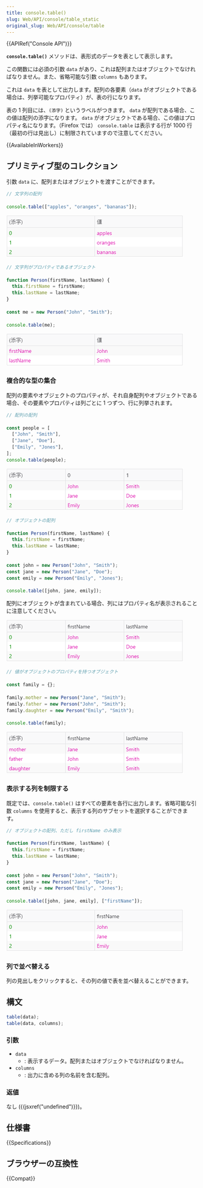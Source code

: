 ```yaml
---
title: console.table()
slug: Web/API/console/table_static
original_slug: Web/API/console/table
---
```


{{APIRef("Console API")}}

**`console.table()`** メソッドは、表形式のデータを表として表示します。

この関数には必須の引数 `data` があり、これは配列またはオブジェクトでなければなりません。また、省略可能な引数 `columns` もあります。

これは `data` を表として出力します。配列の各要素（`data` がオブジェクトである場合は、列挙可能なプロパティ）が、表の行になります。

表の 1 列目には、`(添字)` というラベルがつきます。 `data` が配列である場合、この値は配列の添字になります。 `data` がオブジェクトである場合、この値はプロパティ名になります。（Firefox では） `console.table` は表示する行が 1000 行（最初の行は見出し）に制限されていますので注意してください。

{{AvailableInWorkers}}

## プリミティブ型のコレクション

引数 `data` に、配列またはオブジェクトを渡すことができます。

```js
// 文字列の配列

console.table(["apples", "oranges", "bananas"]);
```

![](console-table-array.png)

```js
// 文字列がプロパティであるオブジェクト

function Person(firstName, lastName) {
  this.firstName = firstName;
  this.lastName = lastName;
}

const me = new Person("John", "Smith");

console.table(me);
```

![](console-table-simple-object.png)

### 複合的な型の集合

配列の要素やオブジェクトのプロパティが、それ自身配列やオブジェクトである場合、その要素やプロパティは列ごとに 1 つずつ、行に列挙されます。

```js
// 配列の配列

const people = [
  ["John", "Smith"],
  ["Jane", "Doe"],
  ["Emily", "Jones"],
];
console.table(people);
```

![配列の配列を表示している表](console-table-array-of-array.png)

```js
// オブジェクトの配列

function Person(firstName, lastName) {
  this.firstName = firstName;
  this.lastName = lastName;
}

const john = new Person("John", "Smith");
const jane = new Person("Jane", "Doe");
const emily = new Person("Emily", "Jones");

console.table([john, jane, emily]);
```

配列にオブジェクトが含まれている場合、列にはプロパティ名が表示されることに注意してください。

![Table displaying array of objects](console-table-array-of-objects.png)

```js
// 値がオブジェクトのプロパティを持つオブジェクト

const family = {};

family.mother = new Person("Jane", "Smith");
family.father = new Person("John", "Smith");
family.daughter = new Person("Emily", "Smith");

console.table(family);
```

![オブジェクトのオブジェクトを表示している表](console-table-object-of-objects.png)

### 表示する列を制限する

既定では、`console.table()` はすべての要素を各行に出力します。省略可能な引数 `columns` を使用すると、表示する列のサブセットを選択することができます。

```js
// オブジェクトの配列、ただし firstName のみ表示

function Person(firstName, lastName) {
  this.firstName = firstName;
  this.lastName = lastName;
}

const john = new Person("John", "Smith");
const jane = new Person("Jane", "Doe");
const emily = new Person("Emily", "Jones");

console.table([john, jane, emily], ["firstName"]);
```

![フィルタリングされた出力を持つオブジェクトの配列を表示する表](console-table-array-of-objects-firstname-only.png)

### 列で並べ替える

列の見出しをクリックすると、その列の値で表を並べ替えることができます。

## 構文

```js
table(data);
table(data, columns);
```

### 引数

- `data`
  - : 表示するデータ。配列またはオブジェクトでなければなりません。
- `columns`
  - : 出力に含める列の名前を含む配列。

### 返値

なし ({{jsxref("undefined")}})。

## 仕様書

{{Specifications}}

## ブラウザーの互換性

{{Compat}}
